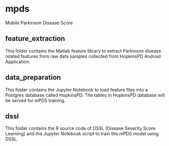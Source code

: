 # mpds
Mobile Parkinson Disease Score

## feature_extraction
This folder contains the Matlab feature library to extract Parkinson disease related features from raw data samples collected from HopkinsPD Android Application.

## data_preparation
This folder contains the Jupyter Notebook to load feature files into a Postgres database called HopkinsPD. The tables in HopkinsPD database will be served for mPDS training.

## dssl
This folder contains the R source code of DSSL (Disease Severity Score Learning) and the Jupyter Notebook script to train the mPDS model using DSSL.
